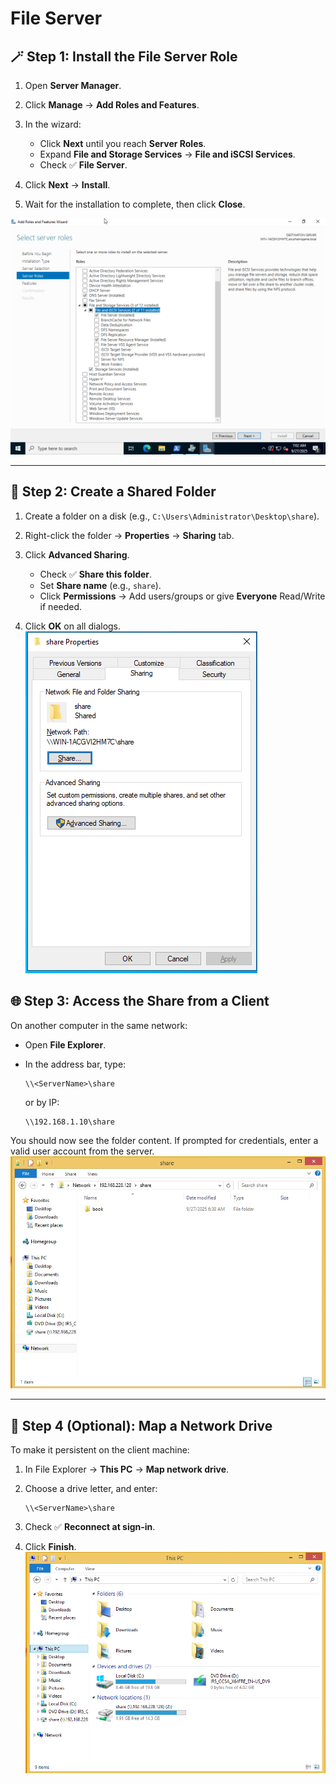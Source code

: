 # File Server

## 🪄 **Step 1: Install the File Server Role**

1. Open **Server Manager**.
2. Click **Manage** → **Add Roles and Features**.
3. In the wizard:
   - Click **Next** until you reach **Server Roles**.
   - Expand **File and Storage Services** → **File and iSCSI Services**.
   - Check ✅ **File Server**.

4. Click **Next** → **Install**.
5. Wait for the installation to complete, then click **Close**.

![file_server_install_role](./static/file_server/file_server_install_role.png)

---

## 📁 **Step 2: Create a Shared Folder**

1. Create a folder on a disk (e.g., `C:\Users\Administrator\Desktop\share`).
2. Right-click the folder → **Properties** → **Sharing** tab.
3. Click **Advanced Sharing**.
   - Check ✅ **Share this folder**.
   - Set **Share name** (e.g., `share`).
   - Click **Permissions** → Add users/groups or give **Everyone** Read/Write if needed.

4. Click **OK** on all dialogs.
   ![file_server_create_a_shared_folder](./static/file_server/file_server_create_a_shared_folder.png)

## 🌐 **Step 3: Access the Share from a Client**

On another computer in the same network:

- Open **File Explorer**.
- In the address bar, type:

  ```
  \\<ServerName>\share
  ```

  or by IP:

  ```
  \\192.168.1.10\share
  ```

You should now see the folder content.
If prompted for credentials, enter a valid user account from the server.
![file_server_access_the_share_from_a_client](./static/file_server/file_server_access_the_share_from_a_client.png)

---

## 🔄 **Step 4 (Optional): Map a Network Drive**

To make it persistent on the client machine:

1. In File Explorer → **This PC** → **Map network drive**.
2. Choose a drive letter, and enter:

   ```
   \\<ServerName>\share
   ```

3. Check ✅ **Reconnect at sign-in**.
4. Click **Finish**.
![file_server_map_a_network_drive](./static/file_server/file_server_map_a_network_drive.png)